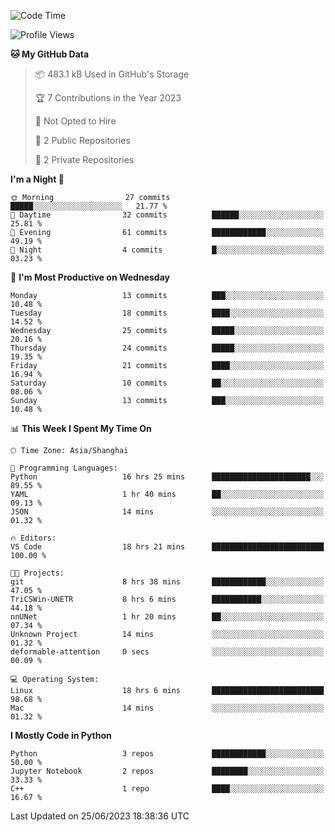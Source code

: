 <!--START_SECTION:waka-->
![Code Time](http://img.shields.io/badge/Code%20Time-220%20hrs%2019%20mins-blue)

![Profile Views](http://img.shields.io/badge/Profile%20Views-0-blue)

**🐱 My GitHub Data** 

> 📦 483.1 kB Used in GitHub's Storage 
 > 
> 🏆 7 Contributions in the Year 2023
 > 
> 🚫 Not Opted to Hire
 > 
> 📜 2 Public Repositories 
 > 
> 🔑 2 Private Repositories 
 > 
**I'm a Night 🦉** 

```text
🌞 Morning                27 commits          █████░░░░░░░░░░░░░░░░░░░░   21.77 % 
🌆 Daytime                32 commits          ██████░░░░░░░░░░░░░░░░░░░   25.81 % 
🌃 Evening                61 commits          ████████████░░░░░░░░░░░░░   49.19 % 
🌙 Night                  4 commits           █░░░░░░░░░░░░░░░░░░░░░░░░   03.23 % 
```
📅 **I'm Most Productive on Wednesday** 

```text
Monday                   13 commits          ███░░░░░░░░░░░░░░░░░░░░░░   10.48 % 
Tuesday                  18 commits          ████░░░░░░░░░░░░░░░░░░░░░   14.52 % 
Wednesday                25 commits          █████░░░░░░░░░░░░░░░░░░░░   20.16 % 
Thursday                 24 commits          █████░░░░░░░░░░░░░░░░░░░░   19.35 % 
Friday                   21 commits          ████░░░░░░░░░░░░░░░░░░░░░   16.94 % 
Saturday                 10 commits          ██░░░░░░░░░░░░░░░░░░░░░░░   08.06 % 
Sunday                   13 commits          ███░░░░░░░░░░░░░░░░░░░░░░   10.48 % 
```


📊 **This Week I Spent My Time On** 

```text
🕑︎ Time Zone: Asia/Shanghai

💬 Programming Languages: 
Python                   16 hrs 25 mins      ██████████████████████░░░   89.55 % 
YAML                     1 hr 40 mins        ██░░░░░░░░░░░░░░░░░░░░░░░   09.13 % 
JSON                     14 mins             ░░░░░░░░░░░░░░░░░░░░░░░░░   01.32 % 

🔥 Editors: 
VS Code                  18 hrs 21 mins      █████████████████████████   100.00 % 

🐱‍💻 Projects: 
git                      8 hrs 38 mins       ████████████░░░░░░░░░░░░░   47.05 % 
TriCSWin-UNETR           8 hrs 6 mins        ███████████░░░░░░░░░░░░░░   44.18 % 
nnUNet                   1 hr 20 mins        ██░░░░░░░░░░░░░░░░░░░░░░░   07.34 % 
Unknown Project          14 mins             ░░░░░░░░░░░░░░░░░░░░░░░░░   01.32 % 
deformable-attention     0 secs              ░░░░░░░░░░░░░░░░░░░░░░░░░   00.09 % 

💻 Operating System: 
Linux                    18 hrs 6 mins       █████████████████████████   98.68 % 
Mac                      14 mins             ░░░░░░░░░░░░░░░░░░░░░░░░░   01.32 % 
```

**I Mostly Code in Python** 

```text
Python                   3 repos             ████████████░░░░░░░░░░░░░   50.00 % 
Jupyter Notebook         2 repos             ████████░░░░░░░░░░░░░░░░░   33.33 % 
C++                      1 repo              ████░░░░░░░░░░░░░░░░░░░░░   16.67 % 
```




 Last Updated on 25/06/2023 18:38:36 UTC
<!--END_SECTION:waka-->
